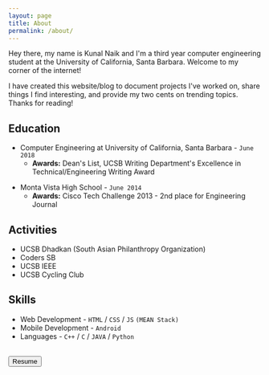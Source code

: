 ```yaml
---
layout: page
title: About
permalink: /about/
---
```


Hey there, my name is Kunal Naik and I'm a third year computer engineering student at the University of California, Santa Barbara. Welcome to my corner of the internet!

I have created this website/blog to document projects I've worked on, share things I find interesting, and provide my two cents on trending topics. Thanks for reading!

## Education

+ Computer Engineering at University of California, Santa Barbara  - `June 2018`
  - **Awards:** Dean's List, UCSB Writing Department's Excellence in Technical/Engineering Writing Award
* Monta Vista High School - `June 2014`
  - **Awards:** Cisco Tech Challenge 2013 - 2nd place for Engineering Journal  

## Activities
* UCSB Dhadkan (South Asian Philanthropy Organization)
* Coders SB  
* UCSB IEEE  
* UCSB Cycling Club

## Skills

* Web Development - `HTML` / `CSS` / `JS` `(MEAN Stack)`
* Mobile Development - `Android`
* Languages - `C++` / `C` / `JAVA` / `Python`

<br>
<a href="https://1drv.ms/b/s!Aj21uSXyMDjVgbxzFdldz1U-btGJ5w"><button class="res-btn" href="https://1drv.ms/b/s!Aj21uSXyMDjVgbxzFdldz1U-btGJ5w">Resume</button></a>
